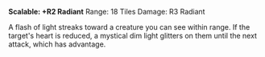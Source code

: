 **Scalable: +R2 Radiant**
Range: 18 Tiles
Damage: R3 Radiant

A flash of light streaks toward a creature you can see within range. If the target's heart is reduced, a mystical dim light glitters on them until the next attack, which has advantage.